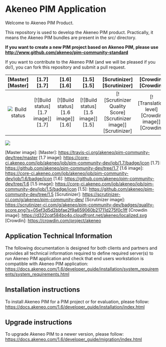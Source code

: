 Akeneo PIM Application
======================
Welcome to Akeneo PIM Product.

This repository is used to develop the Akeneo PIM product.
Practically, it means the Akeneo PIM bundles are present in the src/ directory.

**If you want to create a new PIM project based on Akeneo PIM, please use http://www.github.com/akeneo/pim-community-standard**

If you want to contribute to the Akeneo PIM (and we will be pleased if you do!), you can fork
this repository and submit a pull request.

| [Master][Master] | [1.7][1.7] | [1.6][1.6] | [1.5][1.5] | [Scrutinizer][Scrutinizer] | [Crowdin][Crowdin] |
|:----------------:|:----------:|:----------:|:----------:|:--:|:--:|
| ![Build status](https://core-ci.akeneo.com/job/akeneo/job/pim-community-dev/job/master/badge/icon) | [![Build status][1.7 image]][1.7] | [![Build status][1.6 image]][1.6] | [![Build status][1.5 image]][1.5] | [![Scrutinizer Quality Score][Scrutinizer image]][Scrutinizer] | [![Translation level][Crowdin image]][Crowdin] |

<img src="https://core-ci.akeneo.com/job/akeneo/job/pim-community-dev/job/master/badge/icon"/>

  [Master image]:
  [Master]: https://travis-ci.org/akeneo/pim-community-dev/tree/master
  [1.7 image]: https://core-ci.akeneo.com/job/akeneo/job/pim-community-dev/job/1.7/badge/icon
  [1.7]: https://github.com/akeneo/pim-community-dev/tree/1.7
  [1.6 image]: https://core-ci.akeneo.com/job/akeneo/job/pim-community-dev/job/1.6/badge/icon
  [1.6]: https://github.com/akeneo/pim-community-dev/tree/1.6
  [1.5 image]: https://core-ci.akeneo.com/job/akeneo/job/pim-community-dev/job/1.5/badge/icon
  [1.5]: https://github.com/akeneo/pim-community-dev/tree/1.5
  [Scrutinizer]: https://scrutinizer-ci.com/g/akeneo/pim-community-dev/
  [Scrutinizer image]: https://scrutinizer-ci.com/g/akeneo/pim-community-dev/badges/quality-score.png?s=05ef3d5d2bbfae2f9a659060b21711d275f0c1ff
  [Crowdin image]: https://d322cqt584bo4o.cloudfront.net/akeneo/localized.svg
  [Crowdin]: https://crowdin.com/project/akeneo

Application Technical Information
---------------------------------

The following documentation is designed for both clients and partners and provides all technical information required to define required server(s) to run Akeneo PIM application and check that end users workstation is compatible with Akeneo PIM application:
https://docs.akeneo.com/1.6/developer_guide/installation/system_requirements/system_requirements.html

Installation instructions
-------------------------

To install Akeneo PIM for a PIM project or for evaluation, please follow:
https://docs.akeneo.com/1.6/developer_guide/installation/index.html

Upgrade instructions
--------------------

To upgrade Akeneo PIM to a newer version, please follow:
https://docs.akeneo.com/1.6/developer_guide/migration/index.html

